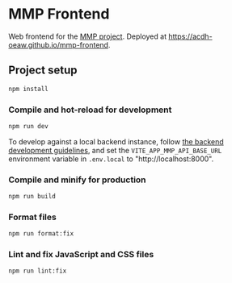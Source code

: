 # MMP Frontend

Web frontend for the [MMP project](https://github.com/acdh-oeaw/mmp). Deployed at
<https://acdh-oeaw.github.io/mmp-frontend>.

## Project setup

```bash
npm install
```

### Compile and hot-reload for development

```bash
npm run dev
```

To develop against a local backend instance, follow
[the backend development guidelines](https://github.com/acdh-oeaw/mmp/blob/master/CONTRIBUTING.md),
and set the `VITE_APP_MMP_API_BASE_URL` environment variable in `.env.local` to
"http://localhost:8000".

### Compile and minify for production

```bash
npm run build
```

### Format files

```bash
npm run format:fix
```

### Lint and fix JavaScript and CSS files

```bash
npm run lint:fix
```
